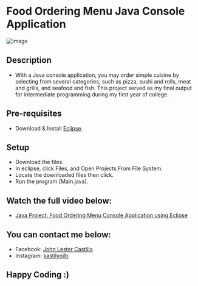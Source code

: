 # Food Ordering Menu Java Console Application

![image](https://github.com/kastilyojl/Food-Ordering/assets/168294227/3af40ee9-ef6b-4305-a157-51d3b6e12428)

## Description
  - With a Java console application, you may order simple cuisine by selecting from several categories, such as pizza, sushi and rolls, meat and grills, and seafood and fish. This project served as my final output for intermediate programming during my first year of college.

## Pre-requisites
  - Download & Install [Eclipse](https://www.eclipse.org/downloads/).

## Setup
  - Download the files.
  - In eclipse, click Files, and Open Projects From File System.
  - Locate the downloaded files then click.
  - Run the program [Main.java].

## Watch the full video below:
  - [Java Project: Food Ordering Menu Console Application using Eclipse](https://youtu.be/QzBuFZMRBrA)

## You can contact me below:
  - Facebook: [John Lester Castillo](https://www.facebook.com/johnlester.castillo.1?mibextid=YIjw0uDPbU8WYW2J)
  - Instagram: [kastilyojlb](https://www.instagram.com/kastilyojlb/?igsh=MWUxbGhibGRxdmowZw%3D%3D)

## Happy Coding :)
